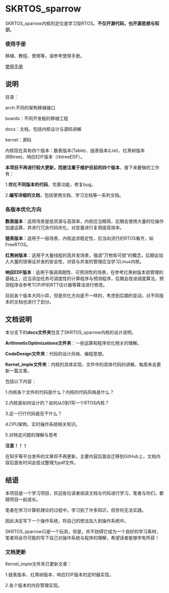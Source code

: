 # SKRTOS_sparrow

SKRTOS_sparrow内核的定位是学习型RTOS。**不仅开源代码，也开源思想与知识**。

### 使用手册

移植、教程、使用等，请参考使用手册。

[使用手册](USER_MANUAL.md)

## 说明

目录：

arch:不同的架构移植接口

boards：不同开发板的移植工程

docs：文档，包括内核设计与源码讲解

kernel：源码







内核现在具有四个版本：数表版本(Table)、链表版本(List)、红黑树版本(RBtree)、响应EDF版本（rbtreeEDF）。

**本项目不再进行较大更新，而是注重于维护目前的四个版本**，接下来要做的工作有：

1.**优化不同版本的代码**，完善功能，修复bug。

2.**编写详细的文档**，包括使用文档、学习文档等一系列文档。

### 各版本优化方向

**数表版本**：适用场景是低资源与高效率，内核应当精简，后期会使用大量的位操作加速运算，并进行冗余代码优化，对变量进行复用提高效率。

**链表版本**：适用于一般场景，内核追求稳定性，应当向流行的RTOS看齐，如FreeRTOS。

**红黑树版本**：适用于大量线程的高并发场景，强调”万物皆可锁“的概念，后期会加入大量的锁保证并发的安全性，对锁与并发的管理应当学习Linux内核。

**响应EDF版本**：适用于强调周期性、可预测性的场景，在参考红黑树版本锁管理的基础上，应当添加任务可调度性的计算程序与预测程序，后期会改进调度算法，预测程序会参考TCP/IP的RTT估计器等算法进行修改。

目前各个版本大同小异，但是优化方向是不一样的，考虑到后期的变动，对不同版本的文档也进行了划分。



## 文档说明

本分支下的**docs文件夹**包含了SKRTOS_sparrow内核的设计说明，

**ArithmeticOptimizations文件夹**：一些运算和程序优化相关的理解。

**CodeDesign文件夹**：代码的设计风格、编程思想。

**Kernel_imple文件夹**：内核的具体实现，文件中的具体代码的讲解，每周末会更新一篇文章。

包括以下内容：

1.内核各个文件的代码是什么？内核的代码风格是什么？

2.内核是如何设计的？如何从0到1写一个RTOS内核？

3.这一行行代码是在干什么？

4.CPU架构、实时操作系统相关知识。

5.对特定问题的理解与思考

**注意！！！**

在知乎等平台发布的文章将不再更新，主要内容后面会迁移到GitHub上，文档内容后面有时间会尝试整理为pdf文件。

## 结语

本项目是一个学习项目，欢迎各位读者阅读文档与代码进行学习，笔者与你们，都随项目一起成长。

笔者在学习计算机理论的过程中，学习到了许多知识，但奈何无法实践。

因此决定写下一个操作系统，将自己的想法加入到操作系统中。

SKRTOS_sparrow只是一个玩具，但是，并不妨碍它成为一个良好的学习素材，笔者将会尽可能的写下自己对操作系统与程序的理解，希望读者能够学有所获！



### 文档更新

Kernel_imple文件夹已更新文章：

1.链表版本、红黑树版本、响应EDF版本的定时器实现。

2.各个版本的内存管理实现。



